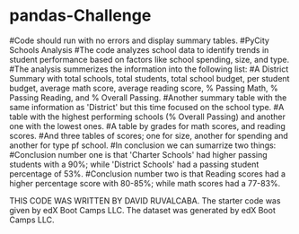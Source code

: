 # pandas-Challenge

#Code should run with no errors and display summary tables.
#PyCity Schools Analysis
#The code analyzes school data to identify trends in student performance based on factors like school spending, size, and type.
#The analysis summerizes the information into the following list:
#A District Summary with total schools, total students, total school budget, per student budget, average math score, average reading score, % Passing Math, % Passing Reading, and % Overall Passing.
#Another summary table with the same information as 'District' but this time focused on the school type.
#A table with the highest performing schools (% Overall Passing) and another one with the lowest ones.
#A table by grades for math scores, and reading scores.
#And three tables of scores; one for size, another for spending and another for type pf school.
#In conclusion we can sumarrize two things:
#Conclusion number one is that 'Charter Schools' had higher passing students with a 90%; while 'District Schools' had a passing student percentage of 53%.
#Conclusion number two is that Reading scores had a higher percentage score with 80-85%; while math scores had a 77-83%.

THIS CODE WAS WRITTEN BY DAVID RUVALCABA. The starter code was given by edX Boot Camps LLC. The dataset was generated by edX Boot Camps LLC.
